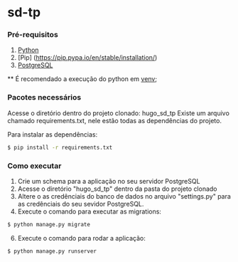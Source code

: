 # sd-tp

### Pré-requisitos
1. [Python](https://www.python.org/downloads/)
2. [Pip] (https://pip.pypa.io/en/stable/installation/)
3. [PostgreSQL](https://www.postgresql.org/download/)

** É recomendado a execução do python em [venv](https://docs.python.org/3/tutorial/venv.html);

### Pacotes necessários
Acesse o diretório dentro do projeto clonado: hugo_sd_tp
Existe um arquivo chamado requirements.txt, nele estão todas as dependências do projeto.

Para instalar as dependências:
```sh
$ pip install -r requirements.txt
```

### Como executar
1. Crie um schema para a aplicação no seu servidor PostgreSQL
2. Acesse o diretório "hugo_sd_tp" dentro da pasta do projeto clonado
3. Altere o as credênciais do banco de dados no arquivo "settings.py" para as credênciais do seu sevidor PostgreSQL.
4. Execute o comando para executar as migrations:
```sh
$ python manage.py migrate
```
6. Execute o comando para rodar a aplicação:
```sh
$ python manage.py runserver
```
